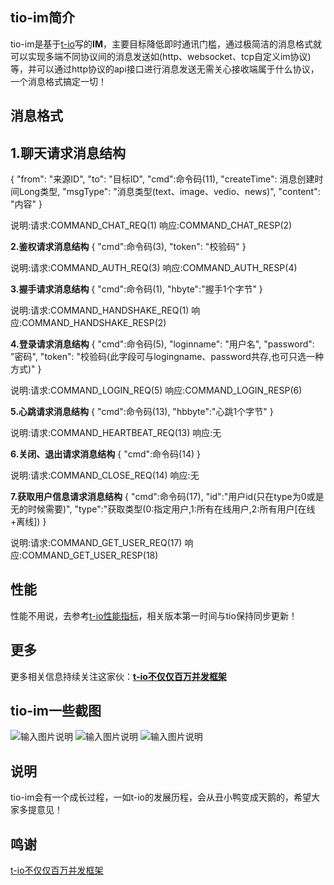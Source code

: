 ## tio-im简介

 tio-im是基于[t-io](http://git.oschina.net/tywo45/t-io)写的**IM**，主要目标降低即时通讯门槛，通过极简洁的消息格式就可以实现多端不同协议间的消息发送如(http、websocket、tcp自定义im协议)等，并可以通过http协议的api接口进行消息发送无需关心接收端属于什么协议，一个消息格式搞定一切！

## 消息格式

## 1.聊天请求消息结构
 
{
    "from": "来源ID",
    "to": "目标ID",
    "cmd":命令码(11),
    "createTime": 消息创建时间Long类型,
    "msgType": "消息类型(text、image、vedio、news)",
    "content": "内容"
}

说明:请求:COMMAND_CHAT_REQ(1) 响应:COMMAND_CHAT_RESP(2)

 **2.鉴权请求消息结构** 
{
    "cmd":命令码(3),
    "token": "校验码"
}

说明:请求:COMMAND_AUTH_REQ(3) 响应:COMMAND_AUTH_RESP(4)

 **3.握手请求消息结构** 
{
    "cmd":命令码(1),
    "hbyte":"握手1个字节"
}

说明:请求:COMMAND_HANDSHAKE_REQ(1) 响应:COMMAND_HANDSHAKE_RESP(2)

 **4.登录请求消息结构** 
{
    "cmd":命令码(5),
    "loginname": "用户名",
    "password": "密码",
    "token": "校验码(此字段可与logingname、password共存,也可只选一种方式)"
}

说明:请求:COMMAND_LOGIN_REQ(5) 响应:COMMAND_LOGIN_RESP(6)

 **5.心跳请求消息结构** 
{
    "cmd":命令码(13),
    "hbbyte":"心跳1个字节"
}

说明:请求:COMMAND_HEARTBEAT_REQ(13) 响应:无

 **6.关闭、退出请求消息结构** 
{
    "cmd":命令码(14)
}

说明:请求:COMMAND_CLOSE_REQ(14) 响应:无

 **7.获取用户信息请求消息结构** 
{
     "cmd":命令码(17),
     "id":"用户id(只在type为0或是无的时候需要)",
     "type":"获取类型(0:指定用户,1:所有在线用户,2:所有用户[在线+离线])
}

说明:请求:COMMAND_GET_USER_REQ(17) 响应:COMMAND_GET_USER_RESP(18)



## 性能
性能不用说，去参考[t-io性能指标](http://git.oschina.net/tywo45/t-io#%E6%9E%81%E9%9C%87%E6%92%BC%E7%9A%84%E6%80%A7%E8%83%BD)，相关版本第一时间与tio保持同步更新！

## 更多
更多相关信息持续关注这家伙：**[t-io不仅仅百万并发框架](http://git.oschina.net/tywo45/t-io)** 


## tio-im一些截图
![输入图片说明](https://git.oschina.net/uploads/images/2017/0920/154315_4882a2cc_410355.jpeg "tio-im-1.jpg")
![输入图片说明](https://git.oschina.net/uploads/images/2017/0830/190054_a128b214_410355.jpeg "tio-im-2.jpg")
![输入图片说明](https://git.oschina.net/uploads/images/2017/0830/190428_474270ae_410355.jpeg "tio-im-3.jpg")

## 说明
tio-im会有一个成长过程，一如t-io的发展历程，会从丑小鸭变成天鹅的，希望大家多提意见！

## 鸣谢
[t-io不仅仅百万并发框架](http://git.oschina.net/tywo45/t-io)